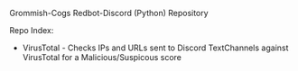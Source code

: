 Grommish-Cogs Redbot-Discord (Python) Repository

Repo Index:
- VirusTotal - Checks IPs and URLs sent to Discord TextChannels against VirusTotal for a Malicious/Suspicous score
